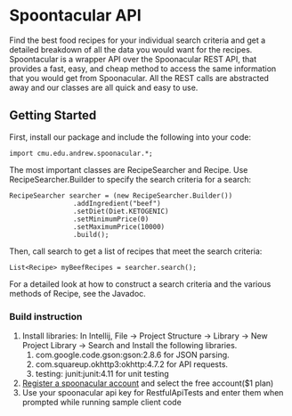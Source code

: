 # Spoontacular API

Find the best food recipes for your individual search criteria and get a detailed breakdown of all the data you would
want for the recipes. Spoontacular is a wrapper API over the Spoonacular REST API, that provides a fast, easy, and cheap
method to access the same information that you would get from Spoonacular. All the REST calls are abstracted away and
our classes are all quick and easy to use.

## Getting Started

First, install our package and include the following into your code:

`import cmu.edu.andrew.spoonacular.*;`

The most important classes are RecipeSearcher and Recipe. Use RecipeSearcher.Builder to specify the search criteria for
a search:

````
RecipeSearcher searcher = (new RecipeSearcher.Builder())
                .addIngredient("beef")
                .setDiet(Diet.KETOGENIC)
                .setMinimumPrice(0)
                .setMaximumPrice(10000)
                .build();
````

Then, call search to get a list of recipes that meet the search criteria:

`List<Recipe> myBeefRecipes = searcher.search();`

For a detailed look at how to construct a search criteria and the various methods of Recipe, see the Javadoc.

### Build instruction
1. Install libraries: In Intellij, File -> Project Structure -> Library -> New Project Library -> Search and Install the following libraries.
    1. com.google.code.gson:gson:2.8.6 for JSON parsing.
    2. com.squareup.okhttp3:okhttp:4.7.2 for API requests.
    3. testing: junit:junit:4.11 for unit testing
2. [Register a spoonacular account](https://spoonacular.com/food-api/console#Dashboard) and select the free account($1 plan)
3. Use your spoonacular api key for RestfulApiTests and enter them when prompted while running sample client code
